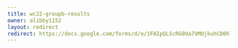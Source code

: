 ```yaml
---
title: wc22-groupb-results
owner: alibby1152
layout: redirect
redirect: https://docs.google.com/forms/d/e/1FAIpQLScRG0Ua7VMOjkuhCD0hluUdYMVvfiLFvlmWFyvCped6TQ02Qg/viewform
---
```

